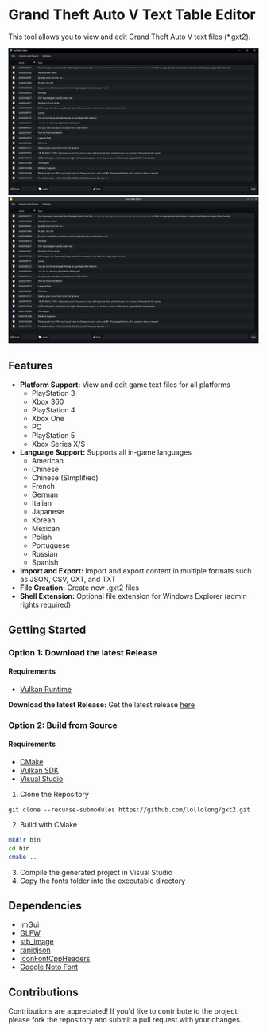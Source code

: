 # Grand Theft Auto V Text Table Editor

This tool allows you to view and edit Grand Theft Auto V text files (*.gxt2).

![Editor](./editor_win.png)
![Editor](./editor_linux.png)

## Features

- **Platform Support:** View and edit game text files for all platforms
  - PlayStation 3
  - Xbox 360
  - PlayStation 4
  - Xbox One
  - PC
  - PlayStation 5
  - Xbox Series X/S
- **Language Support:** Supports all in-game languages
  - American
  - Chinese
  - Chinese (Simplified)
  - French
  - German
  - Italian
  - Japanese
  - Korean
  - Mexican
  - Polish
  - Portuguese
  - Russian
  - Spanish
- **Import and Export:** Import and export content in multiple formats such as JSON, CSV, OXT, and TXT
- **File Creation:** Create new .gxt2 files
- **Shell Extension:** Optional file extension for Windows Explorer (admin rights required)

## Getting Started

### Option 1: Download the latest Release
#### Requirements
- [Vulkan Runtime](https://vulkan.lunarg.com/sdk/home)

**Download the latest Release:** Get the latest release [here](https://github.com/lollolong/gxt2/releases)

### Option 2: Build from Source
#### Requirements
- [CMake](https://cmake.org)
- [Vulkan SDK](https://vulkan.lunarg.com/sdk/home)
- [Visual Studio](https://visualstudio.com)

1. Clone the Repository
```
git clone --recurse-submodules https://github.com/lollolong/gxt2.git
```
2. Build with CMake
```sh
mkdir bin
cd bin
cmake ..
```
3. Compile the generated project in Visual Studio
4. Copy the fonts folder into the executable directory

## Dependencies

- [ImGui](https://github.com/ocornut/imgui)
- [GLFW](https://github.com/glfw/glfw)
- [stb_image](https://github.com/nothings/stb)
- [rapidjson](https://github.com/Tencent/rapidjson)
- [IconFontCppHeaders](https://github.com/juliettef/IconFontCppHeaders)
- [Google Noto Font](https://fonts.google.com/noto)

## Contributions

Contributions are appreciated! If you'd like to contribute to the project, please fork the repository and submit a pull request with your changes.

